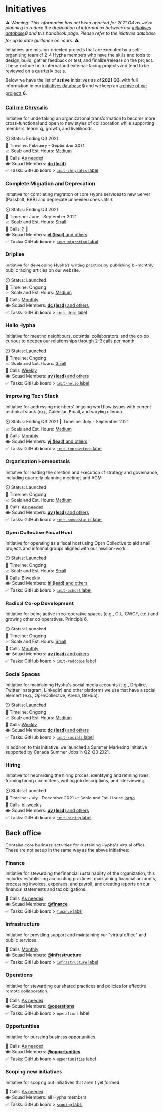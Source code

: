# Initiatives

⚠️ _Warning: This information has not been updated for 2021 Q4 as we're planning to reduce the duplication of information between our  [initiatives database][members]🔒 and this handbook page. Please refer to the iniatives database for up to date guidance on hours._ ⚠️

Initiatives are mission-oriented projects that are executed by a self-organising team of 2-4 Hypha members who have the skills and tools to design, build, gather feedback or test, and finalize/release on the project. These include both internal and external-facing projects and tend to be reviewed on a quarterly basis. 

Below we have the list of **active** initiatives as of **2021 Q3**, with full information in our [initiatives database][members] 🔒 and we keep an [archive of our projects][projects] 🔒.

[projects]: https://github.com/hyphacoop/organizing-private/tree/master/initiatives-internal.

### [Call me Chrysalis][chrysalis]

Initiative for undertaking an organizational transformation to become more cross-functional and open to new styles of collaboration while supporting  members' learning, growth, and livelihoods.

⏲️ Status: Ending Q3 2021  
📑 Timeline: February - September 2021  
📈 Scale and Est. Hours: [Medium][hours]  
📅 Calls: [As needed][calendar]  
👪 Squad Members: [**dc (lead)**][members]  
✅ Tasks: GitHub board > [`init-chrysalis` label][l-chrysalis]  

[chrysalis]: https://github.com/hyphacoop/organizing/blob/master/_posts/initiatives/2021-02-17-call-me-chrysalis.md

### Complete Migration and Deprecation

Initiative for completing migration of core Hypha services to new Server (Passbolt, BBB) and deprecate unneeded ones (Jitsi).

⏲️ Status: Ending Q3 2021  
📑 Timeline: June - September 2021   
📈 Scale and Est. Hours: [Small][hours]  
📅 Calls: [?][calendar] 📝  
👪 Squad Members: [**el (lead)** and others][members]   
✅ Tasks: GitHub board > [`init-migration` label][l-migration]  

### Dripline

Initiative for developing Hypha’s writing practice by publishing bi-monthly public facing articles on our website.

⏲️ Status: Launched  
📑 Timeline: Ongoing  
📈 Scale and Est. Hours: [Medium][hours]  
📅 Calls: [Monthly][calendar]   
👪 Squad Members: [**dc (lead)** and others][members]  
✅ Tasks: GitHub board > [`init-drip` label][l-drip]  

### Hello Hypha

Initiative for meeting neighbours, potential collaborators, and the co-op curious to deepen our relationships through 2-3 calls per month.

⏲️ Status: Launched  
📑 Timeline: Ongoing  
📈 Scale and Est. Hours: [Small][hours]  
📅 Calls: [Weekly][calendar]   
👪 Squad Members:  [**uv (lead)** and others][members]   
✅ Tasks: GitHub board > [`init-hello` label][l-hello] 

### Improving Tech Stack

Initiative for addressing members' ongoing workflow issues with current technical stack (e.g., Calendar, Email, and varying clients).

⏲️ Status: Ending Q3 2021 
📑 Timeline: July - September 2021   
📈 Scale and Est. Hours: [Medium][hours]   
📅 Calls: [Monthly][calendar]  
👪 Squad Members: [**yj (lead)** and others][members]   
✅ Tasks: GitHub board > [`init-improvetech` label][l-improvetech]  

### Organisation Homeostasis

Initiative for leading the creation and execution of strategy and governance, including quarterly planning meetings and AGM.

⏲️ Status: Launched   
📑 Timeline: Ongoing   
📈 Scale and Est. Hours: [Medium][hours]  
📅 Calls: [As needed][calendar]  
👪 Squad Members: [**uv (lead)** and others][members]   
✅ Tasks: GitHub board > [`init-homeostatis` label][l-homeostatis]  

### Open Collective Fiscal Host

Initiative for operating as a fiscal host using Open Collective to aid small projects and informal groups aligned with our mission-work. 

⏲️ Status: Launched   
📑 Timeline: Ongoing   
📈 Scale and Est. Hours: [Small][hours]   
📅 Calls: [Biweekly][calendar]   
👪 Squad Members: [**bl (lead)** and others][members]     
✅ Tasks: GitHub board > [`init-ochost` label][l-ochost]   

### Radical Co-op Development

Initiative for being active in co-operative spaces (e.g., CIU, CWCF, etc.) and growing other co-operatives. Principle 6. 

⏲️ Status: Launched   
📑 Timeline: Ongoing   
📈 Scale and Est. Hours: [Small][hours]   
📅 Calls: [Monthly][calendar]    
👪 Squad Members: [**uv (lead)** and others][members]  
✅ Tasks: GitHub board > [`init-radcoops` label][l-radcoops]   

### Social Spaces

Initiative for maintaining Hypha's social media accounts (e.g., Dripline, Twitter, Instagram, LinkedIn) and other platforms we use that have a social element (e.g., OpenCollective, Arena, GitHub).

⏲️ Status: Launched   
📑 Timeline: Ongoing   
📈 Scale and Est. Hours: [Medium][hours]   
📅 Calls: [Weekly][calendar]    
👪 Squad Members: [**dc (lead)** and others][members]    
✅ Tasks: GitHub board > [`init-socials` label][l-socials]  

In addition to this initiative, we launched a Summer Marketing Initiative supported by Canada Summer Jobs in Q2-Q3 2021.

### Hiring

Initiative for hepharding the hiring proces: identifying and refining roles, forming hiring committees, writing job descriptions, and interviewing.

⏲️ Status: Launched   
📑 Timeline: July - December 2021
📈 Scale and Est. Hours: [large][hours]   
📅 Calls: [bi-weekly][calendar]    
👪 Squad Members: [**uv (lead)** and others][members]    
✅ Tasks: GitHub board > [`init-hiring` label][l-hiring]  

## Back office 

Contains core business activities for sustaining Hypha's virtual office. These are not set up in the same way as the above initiatives:

### Finance

Initiative for stewarding the financial sustainability of the organization, this includes establishing accounting practices, maintaining financial accounts, processing invoices, expenses, and payroll, and creating reports on our financial statements and tax obligations.

📅 Calls: [As needed][calendar]    
👪 Squad Members: [**@finance**][t-fin]   
✅ Tasks: GitHub board > [`finance` label][l-fin]   

### Infrastructure

Initiative for providing support and maintaining our "virtual office" and public services.

📅 Calls: [Monthly][calendar]   
👪 Squad Members: [**@infrastructure**][t-inf]   
✅ Tasks: GitHub board > [`infrastructure` label][l-inf]   

### Operations

Initiative for stewarding our shared practices and policies for effective remote collaboration.

📅 Calls: [As needed][calendar]   
👪 Squad Members: [**@operations**][t-ops]   
✅ Tasks: GitHub board > [`operations` label][l-ops]   

### Opportunities

Initiative for pursuing business opportunities.

📅 Calls: [As needed][calendar]   
👪 Squad Members: [**@opportunities**][t-opp]   
✅ Tasks: GitHub board > [`opportunities` label][l-opp]   

### Scoping new initiatives

Initiative for scoping out initiatives that aren't yet formed.

📅 Calls: [As needed][calendar]    
👪 Squad Members: all Hypha members  
✅ Tasks: GitHub board > [`scoping` label][l-scope]   

<!-- Links: Important -->
[calendar]: https://link.hypha.coop/calendar
[projects]: https://link.hypha.coop/projects
[hours]: https://link.hypha.coop/hours
[members]: https://link.hypha.coop/initiatives

<!-- Links: Labels -->
[l-fin]: https://github.com/orgs/hyphacoop/projects/2?card_filter_query=label:"finance"
[l-opp]: https://github.com/orgs/hyphacoop/projects/2?card_filter_query=label:"opportunities"
[l-inf]: https://github.com/orgs/hyphacoop/projects/2?card_filter_query=label:"infrastructure"
[l-ops]: https://github.com/orgs/hyphacoop/projects/2?card_filter_query=label:"operations"
[l-scope]: https://github.com/orgs/hyphacoop/projects/2?card_filter_query=label:"scoping"
[l-chrysalis]: https://github.com/orgs/hyphacoop/projects/2?card_filter_query=label:"init-chrysalis"
[l-migration]: https://github.com/orgs/hyphacoop/projects/2?card_filter_query=label:"init-migration"
[l-drip]: https://github.com/orgs/hyphacoop/projects/2?card_filter_query=label:"init-drip"
[l-hello]: https://github.com/orgs/hyphacoop/projects/2?card_filter_query=label:"init-hello"
[l-improvetech]: https://github.com/orgs/hyphacoop/projects/2?card_filter_query=label:"init-improvetech"
[l-homeostatis]: https://github.com/orgs/hyphacoop/projects/2?card_filter_query=label:"init-homeostatis"
[l-ochost]: https://github.com/orgs/hyphacoop/projects/2?card_filter_query=label:"init-ochost"
[l-radcoops]: https://github.com/orgs/hyphacoop/projects/2?card_filter_query=label:"init-radcoops"
[l-socials]: https://github.com/orgs/hyphacoop/projects/2?card_filter_query=label:"init-socials"
[l-hiring]: https://github.com/orgs/hyphacoop/projects/2?card_filter_query=label:"init-hiring"

[t-opp]: https://github.com/orgs/hyphacoop/teams/opportunities/members
[t-fin]: https://github.com/orgs/hyphacoop/teams/finance/members
[t-gov]: https://github.com/orgs/hyphacoop/teams/governance/members 
[t-ops]: https://github.com/orgs/hyphacoop/teams/operations/members
[t-inf]: https://github.com/orgs/hyphacoop/teams/infrastructure/members
